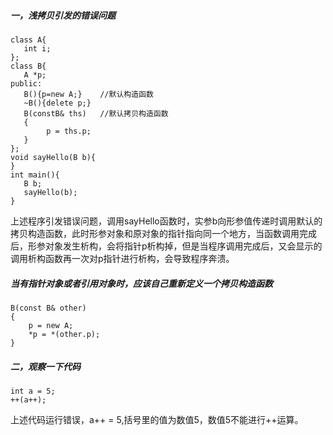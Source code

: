 ##### 一，浅拷贝引发的错误问题

```
class A{
   int i;
};
class B{
   A *p;
public:
   B(){p=new A;}    //默认构造函数
   ~B(){delete p;}
   B(constB& ths)   //默认拷贝构造函数
   {
   		p = ths.p;
   }
};
void sayHello(B b){
}
int main(){
   B b;
   sayHello(b);
}
```

上述程序引发错误问题，调用sayHello函数时，实参b向形参值传递时调用默认的拷贝构造函数，此时形参对象和原对象的指针指向同一个地方，当函数调用完成后，形参对象发生析构，会将指针p析构掉，但是当程序调用完成后，又会显示的调用析构函数再一次对p指针进行析构，会导致程序奔溃。

##### 当有指针对象或者引用对象时，应该自己重新定义一个拷贝构造函数

```
B(const B& other)
{
	p = new A;
	*p = *(other.p);
}
```

##### 二，观察一下代码

```
int a = 5;
++(a++);
```

上述代码运行错误，a++ = 5,括号里的值为数值5，数值5不能进行++运算。